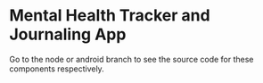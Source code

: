 # Mental Health Tracker and Journaling App

Go to the node or android branch to see the source code for these components respectively.
